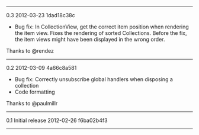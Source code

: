 ----------------------------------
0.3
2012-03-23
1dad18c38c

- Bug fix: In CollectionView, get the correct item position when rendering
  the item view. Fixes the rendering of sorted Collections. Before the fix,
  the item views might have been displayed in the wrong order.

Thanks to @rendez

----------------------------------
0.2
2012-03-09
4a66c8a581

- Bug fix: Correctly unsubscribe global handlers when disposing a collection 
- Code formatting

Thanks to @paulmillr

----------------------------------
0.1
Initial release
2012-02-26
f6ba02b4f3

----------------------------------

